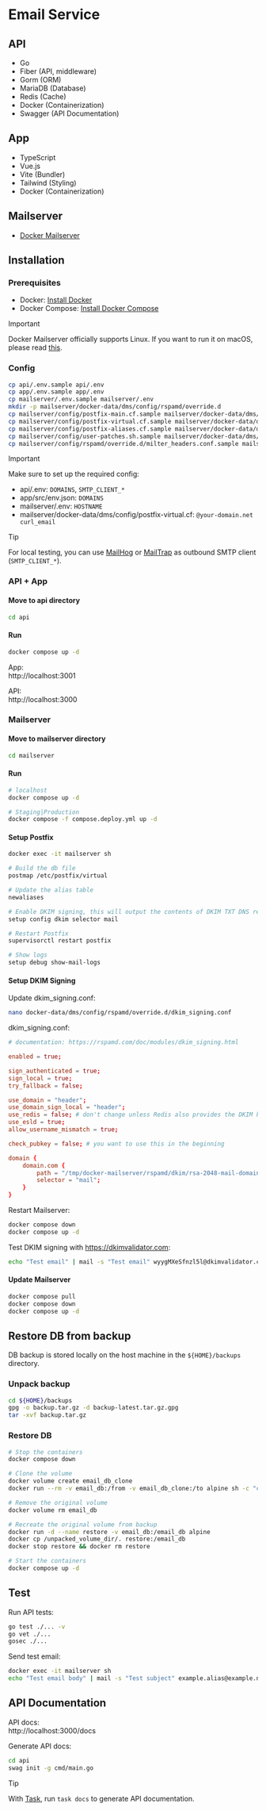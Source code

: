 # Email Service

## API

- Go
- Fiber (API, middleware)
- Gorm (ORM)
- MariaDB (Database)
- Redis (Cache)
- Docker (Containerization)
- Swagger (API Documentation)

## App

- TypeScript
- Vue.js
- Vite (Bundler)
- Tailwind (Styling)
- Docker (Containerization)

## Mailserver

- [Docker Mailserver](https://github.com/docker-mailserver/docker-mailserver)  

## Installation

### Prerequisites

- Docker: [Install Docker](https://docs.docker.com/get-docker/)
- Docker Compose: [Install Docker Compose](https://docs.docker.com/compose/install/)

> [!IMPORTANT]
> Docker Mailserver officially supports Linux. If you want to run it on macOS, please read [this](https://github.com/docker-mailserver/docker-mailserver/issues/3648).

### Config
```bash
cp api/.env.sample api/.env
cp app/.env.sample app/.env
cp mailserver/.env.sample mailserver/.env
mkdir -p mailserver/docker-data/dms/config/rspamd/override.d
cp mailserver/config/postfix-main.cf.sample mailserver/docker-data/dms/config/postfix-main.cf
cp mailserver/config/postfix-virtual.cf.sample mailserver/docker-data/dms/config/postfix-virtual.cf
cp mailserver/config/postfix-aliases.cf.sample mailserver/docker-data/dms/config/postfix-aliases.cf
cp mailserver/config/user-patches.sh.sample mailserver/docker-data/dms/config/user-patches.sh
cp mailserver/config/rspamd/override.d/milter_headers.conf.sample mailserver/docker-data/dms/config/rspamd/override.d/milter_headers.conf
```

> [!IMPORTANT]
> Make sure to set up the required config:
> - api/.env: `DOMAINS`, `SMTP_CLIENT_*`
> - app/src/env.json: `DOMAINS`
> - mailserver/.env: `HOSTNAME`
> - mailserver/docker-data/dms/config/postfix-virtual.cf: `@your-domain.net curl_email`

> [!TIP]
> For local testing, you can use [MailHog](https://github.com/mailhog/MailHog) or [MailTrap](https://mailtrap.io/email-sandbox/) as outbound SMTP client (`SMTP_CLIENT_*`).

### API + App

#### Move to api directory
```bash
cd api
```

#### Run
```bash
docker compose up -d
```

App:  
http://localhost:3001  

API:  
http://localhost:3000  

### Mailserver

#### Move to mailserver directory
```bash
cd mailserver
```

#### Run
```bash
# localhost
docker compose up -d

# Staging|Production
docker compose -f compose.deploy.yml up -d
```

#### Setup Postfix
```bash
docker exec -it mailserver sh

# Build the db file
postmap /etc/postfix/virtual

# Update the alias table
newaliases

# Enable DKIM signing, this will output the contents of DKIM TXT DNS record (mail._domainkey.domain.com)
setup config dkim selector mail

# Restart Postfix
supervisorctl restart postfix

# Show logs
setup debug show-mail-logs
```

#### Setup DKIM Signing

Update dkim_signing.conf:
```bash
nano docker-data/dms/config/rspamd/override.d/dkim_signing.conf
```

dkim_signing.conf:
```conf
# documentation: https://rspamd.com/doc/modules/dkim_signing.html

enabled = true;

sign_authenticated = true;
sign_local = true;
try_fallback = false;

use_domain = "header";
use_domain_sign_local = "header";
use_redis = false; # don't change unless Redis also provides the DKIM keys
use_esld = true;
allow_username_mismatch = true;

check_pubkey = false; # you want to use this in the beginning

domain {
    domain.com {
        path = "/tmp/docker-mailserver/rspamd/dkim/rsa-2048-mail-domain.com.private.txt";
        selector = "mail";
    }
}
```

Restart Mailserver:
```bash
docker compose down
docker compose up -d
```

Test DKIM signing with https://dkimvalidator.com:
```bash
echo "Test email" | mail -s "Test email" wyygMXeSfnzl5l@dkimvalidator.com
```

#### Update Mailserver
```bash
docker compose pull
docker compose down
docker compose up -d
```

## Restore DB from backup

DB backup is stored locally on the host machine in the `${HOME}/backups` directory.

### Unpack backup
```bash
cd ${HOME}/backups
gpg -o backup.tar.gz -d backup-latest.tar.gz.gpg
tar -xvf backup.tar.gz
```

### Restore DB

```bash
# Stop the containers
docker compose down

# Clone the volume
docker volume create email_db_clone
docker run --rm -v email_db:/from -v email_db_clone:/to alpine sh -c "cp -a /from/. /to/"

# Remove the original volume
docker volume rm email_db

# Recreate the original volume from backup
docker run -d --name restore -v email_db:/email_db alpine
docker cp /unpacked_volume_dir/. restore:/email_db
docker stop restore && docker rm restore

# Start the containers
docker compose up -d
```

## Test
Run API tests:  
```bash
go test ./... -v
go vet ./...
gosec ./...
```

Send test email:  
```bash
docker exec -it mailserver sh
echo "Test email body" | mail -s "Test subject" example.alias@example.net
```

## API Documentation
API docs:  
http://localhost:3000/docs  

Generate API docs:  
```bash
cd api
swag init -g cmd/main.go
```

> [!TIP]
> With [Task](https://github.com/go-task/task), run `task docs` to generate API documentation.
